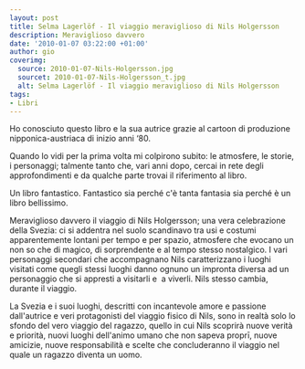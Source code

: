 ```yaml
---
layout: post
title: Selma Lagerlöf - Il viaggio meraviglioso di Nils Holgersson
description: Meraviglioso davvero
date: '2010-01-07 03:22:00 +01:00'
author: gio
coverimg:
  source: 2010-01-07-Nils-Holgersson.jpg
  sourcet: 2010-01-07-Nils-Holgersson_t.jpg
  alt: Selma Lagerlöf - Il viaggio meraviglioso di Nils Holgersson
tags:
- Libri
---
```


Ho conosciuto questo libro e la sua autrice grazie al cartoon di produzione nipponica-austriaca di inizio anni ‘80.

Quando lo vidi per la prima volta mi colpirono subito: le atmosfere, le storie, i personaggi; talmente tanto che, vari anni dopo, cercai in rete degli approfondimenti e da qualche parte trovai il riferimento al libro.

Un libro fantastico. Fantastico sia perché c'è tanta fantasia sia perché è un libro bellissimo.

Meraviglioso davvero il viaggio di Nils Holgersson; una vera celebrazione della Svezia: ci si addentra nel suolo scandinavo tra usi e costumi apparentemente lontani per tempo e per spazio, atmosfere che evocano un non so che di magico, di sorprendente e al tempo stesso nostalgico. I vari personaggi secondari che accompagnano Nils caratterizzano i luoghi visitati come quegli stessi luoghi danno ognuno un impronta diversa ad un personaggio che si appresti a visitarli e  a viverli. Nils stesso cambia, durante il viaggio.

La Svezia e i suoi luoghi, descritti con incantevole amore e passione dall'autrice e veri protagonisti del viaggio fisico di Nils, sono in realtà solo lo sfondo del vero viaggio del ragazzo, quello in cui Nils scoprirà nuove verità e priorità, nuovi luoghi dell'animo umano che non sapeva proprī, nuove amicizie, nuove responsabilità e scelte che concluderanno il viaggio nel quale un ragazzo diventa un uomo.
